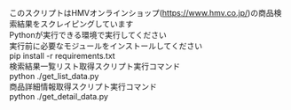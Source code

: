 このスクリプトはHMVオンラインショップ(https://www.hmv.co.jp/)の商品検索結果をスクレイピングしています<br>
Pythonが実行できる環境で実行してください<br>
実行前に必要なモジュールをインストールしてください<br>
    pip install -r requirements.txt<br>
検索結果一覧リスト取得スクリプト実行コマンド<br>
    python ./get_list_data.py<br>
商品詳細情報取得スクリプト実行コマンド<br>
    python ./get_detail_data.py<br>
